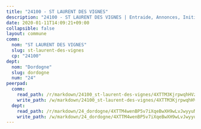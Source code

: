```yaml
---
title: "24100 - ST LAURENT DES VIGNES"
description: "24100 - ST LAURENT DES VIGNES | Entraide, Annonces, Initiatives"
date: 2020-01-11T14:09:21+09:00
collapsible: false
layout: commune
comm:
  nom: "ST LAURENT DES VIGNES"
  slug: st-laurent-des-vignes
  cp: "24100"
dept:
  nom: "Dordogne"
  slug: dordogne
  num: "24"
peerpad:
  comm:
    read_path: /r/markdown/24100_st-laurent-des-vignes/4XTTM3KjrpwqhHVz6vkXkYz1MX8Q2zi2bYpgK8xJEBjYbHhB7
    write_path: /w/markdown/24100_st-laurent-des-vignes/4XTTM3KjrpwqhHVz6vkXkYz1MX8Q2zi2bYpgK8xJEBjYbHhB7-K3TgUX4f4W15s5tHM3SDTCDwUWhBpLdEUanbr8yKsGSg9H7Zbmm2yK6XG7EWq3YmqkamGj2YcBqzy9g5hDZncHDdrMv2bY1nb3pK1zgpK9jy2KeoSHwYwPygzdkGjGCRfxeR663T
  dept:
    read_path: /r/markdown/24_dordogne/4XTTM4wenBP5v7iXqeBwXH9wLvJwyyuNKzLxRyGzSZXmCuzgg
    write_path: /w/markdown/24_dordogne/4XTTM4wenBP5v7iXqeBwXH9wLvJwyyuNKzLxRyGzSZXmCuzgg-K3TgUusQQUSAmJPXozCTSBeqjqksxkVWGVxtHwEFrs5RuocQr8weKG2oQg7MVeg2F9Hhv7ggtBiBU8D9pdXEPa9M67VU3BzgAG9BCtQw3VY3Xcxk2YSegk3iUXMkpicGxxJr7mWp
---
```


